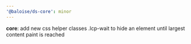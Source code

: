 ```yaml
---
'@baloise/ds-core': minor
---
```


**core**: add new css helper classes .lcp-wait to hide an element until largest content paint is reached
